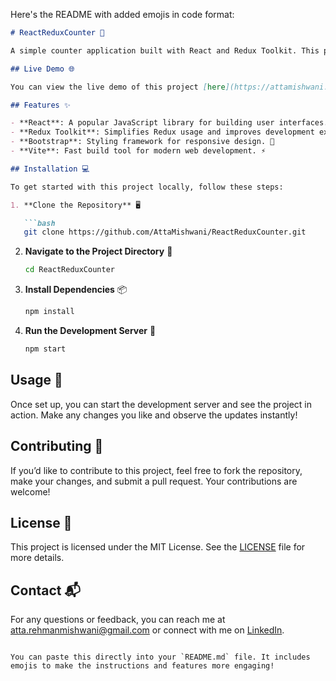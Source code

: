 Here's the README with added emojis in code format:

```markdown
# ReactReduxCounter 🚀

A simple counter application built with React and Redux Toolkit. This project demonstrates the use of state management with Redux in a React application. 🛠️

## Live Demo 🌐

You can view the live demo of this project [here](https://attamishwani.github.io/ReactReduxCounter/).

## Features ✨

- **React**: A popular JavaScript library for building user interfaces. ⚛️
- **Redux Toolkit**: Simplifies Redux usage and improves development experience. 📦
- **Bootstrap**: Styling framework for responsive design. 🎨
- **Vite**: Fast build tool for modern web development. ⚡

## Installation 💻

To get started with this project locally, follow these steps:

1. **Clone the Repository** 🖥️

   ```bash
   git clone https://github.com/AttaMishwani/ReactReduxCounter.git
   ```

2. **Navigate to the Project Directory** 📁

   ```bash
   cd ReactReduxCounter
   ```

3. **Install Dependencies** 📦

   ```bash
   npm install
   ```

4. **Run the Development Server** 🚀

   ```bash
   npm start
   ```

## Usage 📝

Once set up, you can start the development server and see the project in action. Make any changes you like and observe the updates instantly!

## Contributing 🤝

If you’d like to contribute to this project, feel free to fork the repository, make your changes, and submit a pull request. Your contributions are welcome!

## License 📜

This project is licensed under the MIT License. See the [LICENSE](LICENSE) file for more details.

## Contact 📬

For any questions or feedback, you can reach me at [atta.rehmanmishwani@gmail.com](mailto:atta.rehmanmishwani@gmail.com) or connect with me on [LinkedIn](https://www.linkedin.com/in/atta-ur-rehman-mishwani-964a58317/).
```

You can paste this directly into your `README.md` file. It includes emojis to make the instructions and features more engaging!
